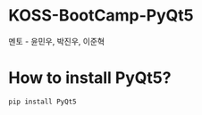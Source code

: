 # KOSS-BootCamp-PyQt5
멘토 - 윤민우, 박진우, 이준혁  
  
  
  
  
# How to install PyQt5?
```bash
pip install PyQt5
```
